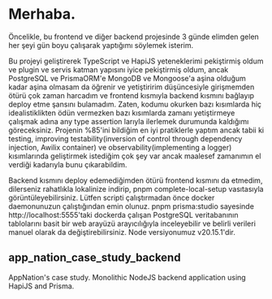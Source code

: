 # Merhaba.

Öncelikle, bu frontend ve diğer backend projesinde 3 günde elimden gelen her şeyi gün boyu çalışarak yaptığımı söylemek isterim.

Bu projeyi geliştirerek TypeScript ve HapiJS yeteneklerimi pekiştirmiş oldum ve plugin ve servis katman yapısını iyice pekiştirmiş oldum, ancak PostgreSQL ve PrismaORM'e MongoDB ve Mongoose'a aşina olduğum kadar aşina olmasam da öğrenir ve yetiştiririm düşüncesiyle girişmemden ötürü çok zaman harcadım ve frontend kısmıyla backend kısmını bağlayıp deploy etme şansını bulamadım.
Zaten, kodumu okurken bazı kısımlarda hiç idealistiklikten ödün vermezken bazı kısımlarda zamanı yetiştirmeye çalışmak adına any type assertion larıyla ilerlemek durumunda kaldığımı göreceksiniz. Projenin %85'ini bildiğim en iyi pratiklerle yaptım ancak tabii ki testing, improving testability(inversion of control through dependency injection, Awilix container) ve observability(implementing a logger) kısımlarında geliştirmek istediğim çok şey var ancak maalesef zamanımın el verdiği kadarıyla bunu çıkarabildim.

Backend kısmını deploy edemediğimden ötürü frontend kısmını da etmedim, dilerseniz rahatlıkla lokalinize indirip, pnpm complete-local-setup vasıtasıyla görüntüleyebilirsiniz. Lütfen scripti çalıştırmadan önce docker daemonunuzun çalıştığından emin olunuz. pnpm prisma:studio sayesinde http://localhost:5555'taki dockerda çalışan PostgreSQL veritabanının tablolarını basit bir web arayüzü arayıcılığıyla inceleyebilir ve belirli verileri manuel olarak da değiştirebilirsiniz.
Node versiyonumuz v20.15.1'dir.

## app_nation_case_study_backend

AppNation's case study. Monolithic NodeJS backend application using HapiJS and Prisma.
